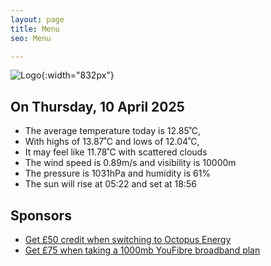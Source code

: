 ```yaml
---
layout: page
title: Menu
seo: Menu

---
```


![Logo](/images/logo.jpg){:width="832px"}

<!-- weather_marker starts -->
## On Thursday, 10 April 2025

- The average temperature today is 12.85˚C,
- With highs of 13.87˚C and lows of 12.04˚C,
- It may feel like 11.78˚C with scattered clouds
- The wind speed is 0.89m/s and visibility is 10000m
- The pressure is 1031hPa and humidity is 61%
- The sun will rise at 05:22 and set at 18:56

<!-- weather_marker ends -->

## Sponsors

- [Get £50 credit when switching to Octopus Energy](https://bit.ly/3oD1nnS)
- [Get £75 when taking a 1000mb YouFibre broadband plan](https://aklam.io/91zWhU?)



